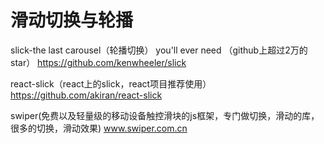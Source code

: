 # 滑动切换与轮播

slick-the last carousel（轮播切换） you'll ever need （github上超过2万的star）
https://github.com/kenwheeler/slick

react-slick（react上的slick，react项目推荐使用）
https://github.com/akiran/react-slick

swiper(免费以及轻量级的移动设备触控滑块的js框架，专门做切换，滑动的库，很多的切换，滑动效果)
www.swiper.com.cn